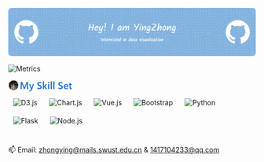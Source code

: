 ![name](https://github.com/zzhongying/zzhongying/blob/692e836142bec33194992c1e2e576dcc474e341a/img/github-header-image.png)

![Metrics](https://metrics.lecoq.io/zzhongying?template=classic&base.indepth=false&config.timezone=Asia%2FShanghai)

<img src="https://github.com/zzhongying/zzhongying/blob/4b70b5c07815a90f96d716458332016793ad4bdc/img/skill1.png" height="25" />
<div align="left">  
<!-- <img style="margin: 10px" src="https://profilinator.rishav.dev/skills-assets/html5-original-wordmark.svg" alt="HTML5" height="50" />  
<img style="margin: 10px" src="https://profilinator.rishav.dev/skills-assets/css3-original-wordmark.svg" alt="CSS3" height="50" />   -->
<img style="margin: 10px" src="https://profilinator.rishav.dev/skills-assets/d3.png" alt="D3.js" height="50" />  
<img style="margin: 10px" src="https://profilinator.rishav.dev/skills-assets/logo-title.svg" alt="Chart.js" height="50" />  
<img style="margin: 10px" src="https://profilinator.rishav.dev/skills-assets/vuejs-original-wordmark.svg" alt="Vue.js" height="50" />  
<img style="margin: 10px" src="https://profilinator.rishav.dev/skills-assets/bootstrap-plain.svg" alt="Bootstrap" height="50" />  
<img style="margin: 10px" src="https://profilinator.rishav.dev/skills-assets/python-original.svg" alt="Python" height="50" />  
<img style="margin: 10px" src="https://profilinator.rishav.dev/skills-assets/flask.png" alt="Flask" height="50" />  
<img style="margin: 10px" src="https://profilinator.rishav.dev/skills-assets/nodejs-original-wordmark.svg" alt="Node.js" height="50" />  
</div>
</br>

 📫 Email: zhongying@mails.swust.edu.cn & 1417104233@qq.com

<!-- <img src="https://github.com/zzhongying/zzhongying/blob/1a30f689d1386929fe810964b5a638dd0334443d/img/contact.png" width="100" /> -->

<!-- [![Top Langs](https://github-readme-stats.vercel.app/api/top-langs/?username=zzhongying&layout=compact)](https://github.com/zzhongying/github-readme-stats)
 -->
<!-- ![Visitor Count](https://profile-counter.glitch.me/zzhongying/count.svg) -->
<!--
**zzhongying/zzhongying** is a ✨ _special_ ✨ repository because its `README.md` (this file) appears on your GitHub profile.

Here are some ideas to get you started:

- 🔭 I’m currently working on ...
- 🌱 I’m currently learning ...
- 👯 I’m looking to collaborate on ...
- 🤔 I’m looking for help with ...
- 💬 Ask me about ...
- 📫 How to reach me: ...
- 😄 Pronouns: ...
- ⚡ Fun fact: ...
-->
